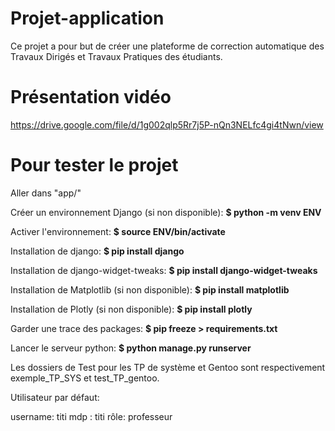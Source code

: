 # Projet-application
Ce projet a pour but de créer une plateforme de correction automatique des Travaux Dirigés et Travaux Pratiques des étudiants.

 # Présentation vidéo
 https://drive.google.com/file/d/1g002qlp5Rr7j5P-nQn3NELfc4gi4tNwn/view
 
 # Pour tester le projet
 
 Aller dans "app/"
 
 Créer un environnement Django (si non disponible): **$ python -m venv ENV**

 Activer l'environnement: **$ source ENV/bin/activate**

 Installation de django: **$ pip install django**
 
Installation de django-widget-tweaks: **$ pip install django-widget-tweaks**

Installation de Matplotlib (si non disponible): **$ pip install matplotlib**

Installation de Plotly (si non disponible): **$ pip install plotly**

Garder une trace des packages: **$ pip freeze > requirements.txt**

Lancer le serveur python: **$ python manage.py runserver**

Les dossiers de Test pour les TP de système et Gentoo sont respectivement exemple_TP_SYS et test_TP_gentoo.

 
Utilisateur par défaut:

username: titi
mdp : titi
rôle: professeur

 
